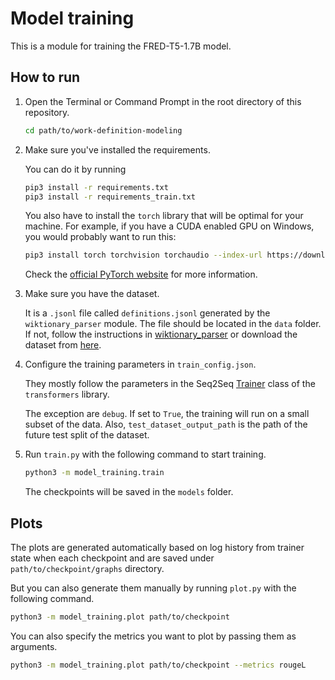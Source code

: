 # Model training

This is a module for training the FRED-T5-1.7B model.

## How to run

1. Open the Terminal or Command Prompt in the root directory of this repository.

    ```bash
    cd path/to/work-definition-modeling
    ```

2. Make sure you've installed the requirements.

    You can do it by running

    ```bash
    pip3 install -r requirements.txt
    pip3 install -r requirements_train.txt
    ```

    You also have to install the `torch` library that will be optimal for your machine.
    For example, if you have a CUDA enabled GPU on Windows, you would probably want to run this:

    ```bash
    pip3 install torch torchvision torchaudio --index-url https://download.pytorch.org/whl/cu121
    ```

    Check the [official PyTorch website](https://pytorch.org/get-started/locally/)
    for more information.

3. Make sure you have the dataset.

    It is a `.jsonl` file called `definitions.jsonl`
    generated by the `wiktionary_parser` module. The file should be located in the `data` folder.
    If not, follow the instructions in [wiktionary_parser](../wiktionary_parser/README.md)
    or download the dataset from
    [here](https://drive.google.com/file/d/18_DHa_t0Fngqsj8fl2cym4-sZ5pDrlyf/view?usp=sharing).

4. Configure the training parameters in `train_config.json`.

    They mostly follow the parameters in the Seq2Seq
    [Trainer](https://huggingface.co/transformers/main_classes/trainer.html#trainingarguments)
    class of the `transformers` library.

    The exception are `debug`. 
    If set to `True`, the training will run on a small subset of the data.
    Also, `test_dataset_output_path` is the path of the future test split of the dataset.

5. Run `train.py` with the following command to start training.

    ```bash
    python3 -m model_training.train
    ```

    The checkpoints will be saved in the `models` folder.

## Plots

The plots are generated automatically based on log history from trainer state 
when each checkpoint and are saved under `path/to/checkpoint/graphs` directory.

But you can also generate them manually by running `plot.py` with the following command.

```bash
python3 -m model_training.plot path/to/checkpoint
```

You can also specify the metrics you want to plot by passing them as arguments.

```bash
python3 -m model_training.plot path/to/checkpoint --metrics rougeL
```
